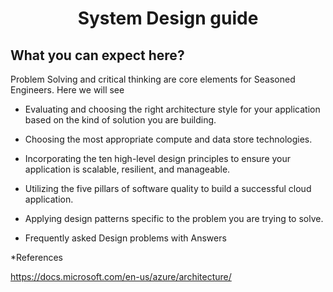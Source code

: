 <h1 align="center">System Design guide</h1>

## What you can expect here?
Problem Solving and critical thinking are core elements for Seasoned Engineers. Here we will see

* Evaluating and choosing the right architecture style for your application based on the kind of
 solution you are building.
 
* Choosing the most appropriate compute and data store technologies.

* Incorporating the ten high-level design principles to ensure your application
 is scalable, resilient, and manageable.

* Utilizing the five pillars of software quality to build a successful cloud
 application.

* Applying design patterns specific to the problem you are trying to solve.

* Frequently asked Design problems with Answers





*References

https://docs.microsoft.com/en-us/azure/architecture/
